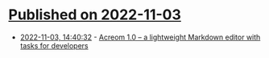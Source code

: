# [Published on 2022-11-03](index.md)

* [2022-11-03, 14:40:32](https://news.ycombinator.com/item?id=33451711) - [Acreom 1.0 – a lightweight Markdown editor with tasks for developers](https://acreom.com)
